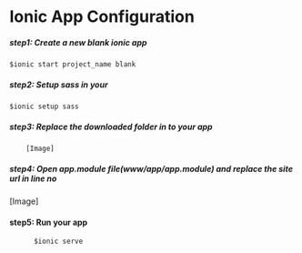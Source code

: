 # Ionic App Configuration 

##### step1:  Create a new blank ionic app 

    $ionic start project_name blank
	  
##### step2:  Setup sass in your
 
    $ionic setup sass 
	   
##### step3:  Replace the downloaded folder in to your app

		[Image]
		
##### step4:  Open app.module file(www/app/app.module) and replace the site url in line no

  [Image]

#### step5:  Run your app
	      $ionic serve 
